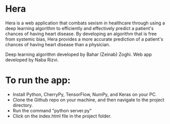 # Hera

Hera is a web application that combats sexism in healthcare through using a deep learning algorithm to efficiently and effectively predict a patient's chances of having heart disease. By developing an algorithm that is free from systemic bias, Hera provides a more accurate prediction of a patient's chances of having heart disease than a physician.

Deep learning algorithm developed by Bahar (Zeinab) Zoghi. Web app developed by Naba Rizvi.

# To run the app:
- Install Python, CherryPy, TensorFlow, NumPy, and Keras on your PC. 
- Clone the Github repo on your machine, and then navigate to the project directory. 
- Run the command "python server.py" 
- Click on the index.html file in the project folder.
